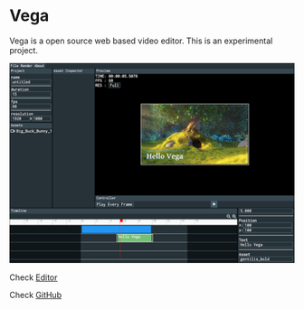 # Vega

Vega is a open source web based video editor. This is an experimental project.

![Vega](../static/img/vega_screenshot.png)

Check [Editor](https://vega.toshusai.net)

Check [GitHub](https://github.com/toshusai/vega)
